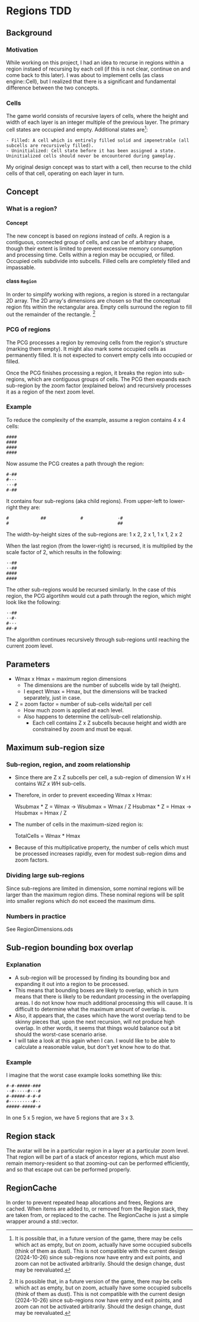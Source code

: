 Regions TDD
===========

Background
----------

### Motivation

While working on this project, I had an idea to recurse in regions within a region instaed of recursing by each cell (if this is not clear, continue on and come back to this later). I was about to implement cells (as class engine::Cell), but I realized that there is a significant and fundamental difference between the two concepts.

### Cells

The game world consists of recursive layers of cells, where the height and width of each layer is an integer multiple of the previous layer. The primary cell states are occupied and empty. Additional states are[^dust]:

    - Filled: A cell which is entirely filled solid and impenetrable (all subcells are recursively filled).
    - Uninitialized: Cell state before it has been assigned a state. Uninitialized cells should never be encountered during gameplay.

My original design concept was to start with a cell, then recurse to the child cells of that cell, operating on each layer in turn.

Concept
-------

### What is a region?

#### Concept

The new concept is based on *regions* instead of *cells*. A region is a contiguous, connected group of cells, and can be of arbitrary shape, though their extent is limited to prevent excessive memory consumption and processing time. Cells within a region may be occupied, or filled. Occupied cells subdivide into subcells. Filled cells are completely filled and impassable.

#### class `Region`

In order to simplify working with regions, a region is stored in a rectangular 2D array. The 2D array's dimensions are chosen so that the conceptual region fits within the rectangular area. Empty cells surround the region to fill out the remainder of the rectangle. [^dust]

### PCG of regions

The PCG processes a region by removing cells from the region's structure (marking them empty). It might also mark some occupied cells as permanently filled. It is not expected to convert empty cells into occupied or filled.

Once the PCG finishes processing a region, it breaks the region into sub-regions, which are contiguous groups of cells. The PCG then expands each sub-region by the zoom factor (explained below) and recursively processes it as a region of the next zoom level.

### Example

To reduce the complexity of the example, assume a region contains 4 x 4 cells:

```
####
####
####
####
```

Now assume the PCG creates a path through the region:

```
#·##
#··· 
···#
#·##
```

It contains four sub-regions (aka child regions). From upper-left to lower-right they are:

```
#            ##             #             ·#
#                                         ##
```

The width-by-height sizes of the sub-regions are: 1 x 2, 2 x 1, 1 x 1, 2 x 2

When the last region (from the lower-right) is recursed, it is multiplied by the scale factor of 2, which results in the following:

```
··##
··##
####
####
```

The other sub-regions would be recursed similarly. In the case of this region, the PCG algortihm would cut a path through the region, which might look like the following:

```
··##
··#·
#···
##·#
```

The algorithm continues recursively through sub-regions until reaching the current zoom level.

Parameters
----------

- Wmax x Hmax = maximum region dimensions
    - The dimensions are the number of subcells wide by tall (height).
    - I expect Wmax = Hmax, but the dimensions will be tracked separately, just in case.
- Z = zoom factor = number of sub-cells wide/tall per cell
    - How much zoom is applied at each level.
    - Also happens to determine the cell/sub-cell relationship.
        - Each cell contains Z x Z subcells because height and width are constrained by zoom and must be equal.

Maximum sub-region size
-----------------------

### Sub-region, region, and zoom relationship

- Since there are Z x Z subcells per cell, a sub-region of dimension W x H contains W*Z x W*H sub-cells.
- Therefore, in order to prevent exceeding Wmax x Hmax:

    Wsubmax * Z = Wmax  ->  Wsubmax = Wmax / Z
    Hsubmax * Z = Hmax  ->  Hsubmax = Hmax / Z

- The number of cells in the maximum-sized region is:

    TotalCells = Wmax * Hmax

- Because of this multiplicative property, the number of cells which must be processed increases rapidly, even for modest sub-region dims and zoom factors.

### Dividing large sub-regions

Since sub-regions are limited in dimension, some nominal regions will be larger than the maximum region dims. These nominal regions will be split into smaller regions which do not exceed the maximum dims.

### Numbers in practice

See RegionDimensions.ods

Sub-region bounding box overlap
-------------------------------

### Explanation

- A sub-region will be processed by finding its bounding box and expanding it out into a region to be processed.
- This means that bounding boxes are likely to overlap, which in turn means that there is likely to be redundant processing in the overlapping areas. I do not know how much additional processing this will cause. It is difficult to determine what the maximum amount of overlap is.
- Also, it appears that, the cases which have the worst overlap tend to be skinny pieces that, upon the next recursion, will not produce high overlap. In other words, it seems that things would balance out a bit should the worst-case scenario arise.
- I will take a look at this again when I can. I would like to be able to calculate a reasonable value, but don't yet know how to do that.

### Example

I imagine that the worst case example looks something like this:

```
#·#·#####·###
··#·····#···#
#·#####·#·#·#
#·········#··
#####·#####·#
```

In one 5 x 5 region, we have 5 regions that are 3 x 3.

Region stack
------------

The avatar will be in a particular region in a layer at a particular zoom level. That region will be part of a stack of ancestor regions, which must also remain memory-resident so that zooming-out can be performed efficiently, and so that escape out can be performed properly.

RegionCache
-----------

In order to prevent repeated heap allocations and frees, Regions are cached. When items are added to, or removed from the Region stack, they are taken from, or replaced to the cache. The RegionCache is just a simple wrapper around a std::vector.


[^dust]: It is possible that, in a future version of the game, there may be cells which act as empty, but on zoom, actually have some occupied subcells (think of them as dust). This is not compatible with the current design (2024-10-26) since sub-regions now have entry and exit points, and zoom can not be activated arbitrarily. Should the design change, dust may be reevaluated.
